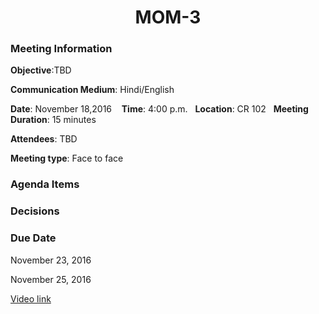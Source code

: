

<div align=center>
<h1>MOM-3</h1>
</div>


### Meeting Information

**Objective**:TBD

**Communication Medium**: Hindi/English

**Date**: November 18,2016 &nbsp;&nbsp; **Time**: 4:00 p.m.&nbsp;&nbsp; **Location**: CR 102&nbsp;&nbsp; **Meeting Duration**: 15 minutes



**Attendees**: TBD



**Meeting type**: Face to face





### Agenda Items





### Decisions




### Due Date

November 23, 2016

November 25, 2016

[Video link]()
